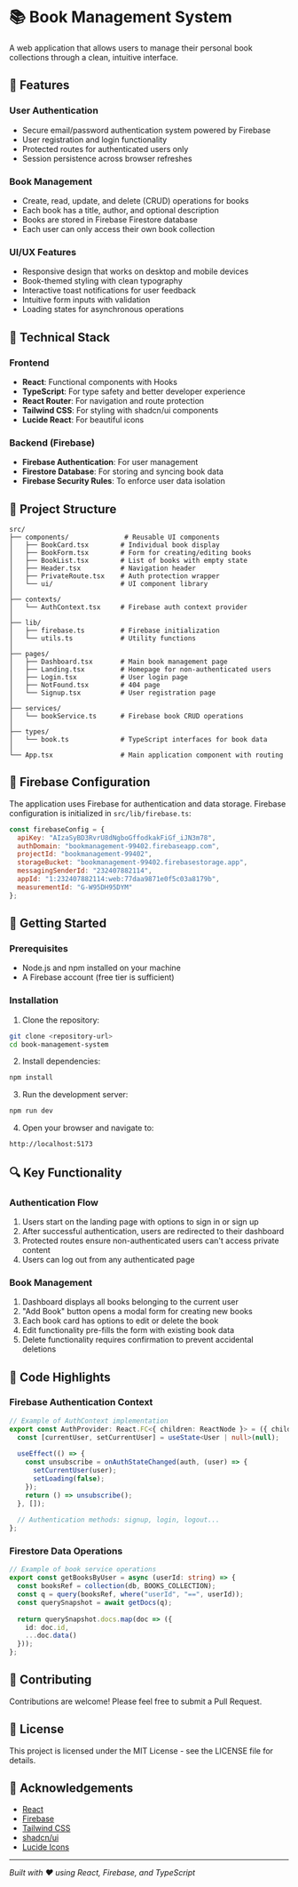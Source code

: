 
# 📚 Book Management System

A web application that allows users to manage their personal book collections through a clean, intuitive interface.

## 🚀 Features

### User Authentication
- Secure email/password authentication system powered by Firebase
- User registration and login functionality
- Protected routes for authenticated users only
- Session persistence across browser refreshes

### Book Management
- Create, read, update, and delete (CRUD) operations for books
- Each book has a title, author, and optional description
- Books are stored in Firebase Firestore database
- Each user can only access their own book collection

### UI/UX Features
- Responsive design that works on desktop and mobile devices
- Book-themed styling with clean typography
- Interactive toast notifications for user feedback
- Intuitive form inputs with validation
- Loading states for asynchronous operations

## 🔧 Technical Stack

### Frontend
- **React**: Functional components with Hooks
- **TypeScript**: For type safety and better developer experience
- **React Router**: For navigation and route protection
- **Tailwind CSS**: For styling with shadcn/ui components
- **Lucide React**: For beautiful icons

### Backend (Firebase)
- **Firebase Authentication**: For user management
- **Firestore Database**: For storing and syncing book data
- **Firebase Security Rules**: To enforce user data isolation

## 📁 Project Structure

```
src/
├── components/              # Reusable UI components
│   ├── BookCard.tsx        # Individual book display
│   ├── BookForm.tsx        # Form for creating/editing books
│   ├── BookList.tsx        # List of books with empty state
│   ├── Header.tsx          # Navigation header
│   ├── PrivateRoute.tsx    # Auth protection wrapper
│   └── ui/                 # UI component library
│
├── contexts/
│   └── AuthContext.tsx     # Firebase auth context provider
│
├── lib/
│   ├── firebase.ts         # Firebase initialization
│   └── utils.ts            # Utility functions
│
├── pages/
│   ├── Dashboard.tsx       # Main book management page
│   ├── Landing.tsx         # Homepage for non-authenticated users
│   ├── Login.tsx           # User login page
│   ├── NotFound.tsx        # 404 page
│   └── Signup.tsx          # User registration page
│
├── services/
│   └── bookService.ts      # Firebase book CRUD operations
│
├── types/
│   └── book.ts             # TypeScript interfaces for book data
│
└── App.tsx                 # Main application component with routing
```

## 🔐 Firebase Configuration

The application uses Firebase for authentication and data storage. Firebase configuration is initialized in `src/lib/firebase.ts`:

```javascript
const firebaseConfig = {
  apiKey: "AIzaSyBD3RvrU8dNgboGffodkakFiGf_iJN3m78",
  authDomain: "bookmanagement-99402.firebaseapp.com",
  projectId: "bookmanagement-99402",
  storageBucket: "bookmanagement-99402.firebasestorage.app",
  messagingSenderId: "232407882114",
  appId: "1:232407882114:web:77daa9871e0f5c03a8179b",
  measurementId: "G-W95DH95DYM"
};
```

## 🚀 Getting Started

### Prerequisites
- Node.js and npm installed on your machine
- A Firebase account (free tier is sufficient)

### Installation

1. Clone the repository:
```bash
git clone <repository-url>
cd book-management-system
```

2. Install dependencies:
```bash
npm install
```

3. Run the development server:
```bash
npm run dev
```

4. Open your browser and navigate to:
```
http://localhost:5173
```

## 🔍 Key Functionality

### Authentication Flow

1. Users start on the landing page with options to sign in or sign up
2. After successful authentication, users are redirected to their dashboard
3. Protected routes ensure non-authenticated users can't access private content
4. Users can log out from any authenticated page

### Book Management

1. Dashboard displays all books belonging to the current user
2. "Add Book" button opens a modal form for creating new books
3. Each book card has options to edit or delete the book
4. Edit functionality pre-fills the form with existing book data
5. Delete functionality requires confirmation to prevent accidental deletions

## 🧠 Code Highlights

### Firebase Authentication Context

```typescript
// Example of AuthContext implementation
export const AuthProvider: React.FC<{ children: ReactNode }> = ({ children }) => {
  const [currentUser, setCurrentUser] = useState<User | null>(null);
  
  useEffect(() => {
    const unsubscribe = onAuthStateChanged(auth, (user) => {
      setCurrentUser(user);
      setLoading(false);
    });
    return () => unsubscribe();
  }, []);
  
  // Authentication methods: signup, login, logout...
};
```

### Firestore Data Operations

```typescript
// Example of book service operations
export const getBooksByUser = async (userId: string) => {
  const booksRef = collection(db, BOOKS_COLLECTION);
  const q = query(booksRef, where("userId", "==", userId));
  const querySnapshot = await getDocs(q);
  
  return querySnapshot.docs.map(doc => ({
    id: doc.id,
    ...doc.data()
  }));
};
```

## 🤝 Contributing

Contributions are welcome! Please feel free to submit a Pull Request.

## 📄 License

This project is licensed under the MIT License - see the LICENSE file for details.

## 🙏 Acknowledgements

- [React](https://reactjs.org/)
- [Firebase](https://firebase.google.com/)
- [Tailwind CSS](https://tailwindcss.com/)
- [shadcn/ui](https://ui.shadcn.com/)
- [Lucide Icons](https://lucide.dev/)

---

*Built with ❤️ using React, Firebase, and TypeScript*
